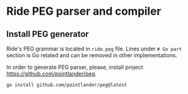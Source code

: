 # Ride PEG parser and compiler

## Install PEG generator

Ride's PEG grammar is located in `ride.peg` file. 
Lines under `# Go part` section is Go related and can be removed in other implementations.

In order to generate PEG parser, please, install project https://github.com/pointlander/peg.

```bash
go install github.com/pointlander/peg@latest
```
